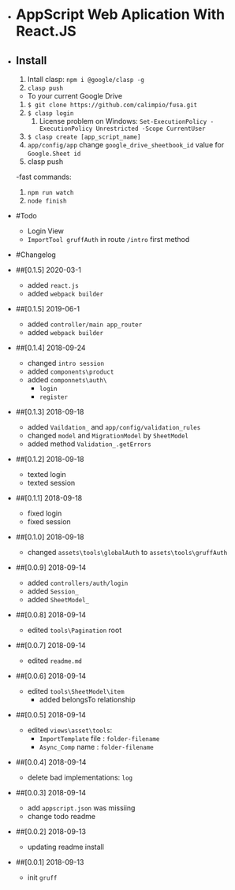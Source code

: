 - # AppScript Web Aplication With React.JS

- ## Install
    1. Intall clasp: `npm i @google/clasp -g`    
    2. `clasp push`
    
    - To your current Google Drive
    1. `$ git clone https://github.com/calimpio/fusa.git`
    2. `$ clasp login`
        1. License problem on Windows: `Set-ExecutionPolicy -ExecutionPolicy Unrestricted -Scope CurrentUser`    
    3. `$ clasp create [app_script_name]`
    3. `app/config/app` change `google_drive_sheetbook_id` value for `Google.Sheet id`
    3. clasp push

    -fast commands:
    1. `npm run watch`
    1. `node finish`

    


- #Todo
    - Login View
    - `ImportTool gruffAuth` in route `/intro` first method
    
    


- #Changelog

- ##[0.1.5] 2020-03-1 
    - added `react.js`
    - added `webpack builder`

- ##[0.1.5] 2019-06-1 
    - added `controller/main app_router`
    - added `webpack builder`
    

- ##[0.1.4] 2018-09-24
    - changed `intro session`
    - added `components\product`
    - added `componnets\auth\`
        - `login`
        - `register`

- ##[0.1.3] 2018-09-18
    - added `Vaildation_` and `app/config/validation_rules`
    - changed `model` and `MigrationModel` by `SheetModel`
    - added method `Validation_.getErrors`



- ##[0.1.2] 2018-09-18
    - texted login
    - texted session

- ##[0.1.1] 2018-09-18
    - fixed login
    - fixed session

- ##[0.1.0] 2018-09-18
    - changed `assets\tools\globalAuth` to `assets\tools\gruffAuth`


- ##[0.0.9] 2018-09-14
    - added `controllers/auth/login`
    - added `Session_`
    - added `SheetModel_`


- ##[0.0.8] 2018-09-14
    - edited `tools\Pagination` root

- ##[0.0.7] 2018-09-14
    - edited `readme.md`


- ##[0.0.6] 2018-09-14
    - edited `tools\SheetModel\item`
        - added belongsTo relationship 

- ##[0.0.5] 2018-09-14
    - edited `views\asset\tools`:
        - `ImportTemplate` file : `folder-filename`
        - `Async_Comp` name : `folder-filename`

- ##[0.0.4] 2018-09-14
    - delete bad implementations: `log`
    

- ##[0.0.3] 2018-09-14
    - add `appscript.json` was missiing
    - change todo readme

- ##[0.0.2] 2018-09-13
    - updating readme install 

- ##[0.0.1] 2018-09-13
    - init `gruff` 
